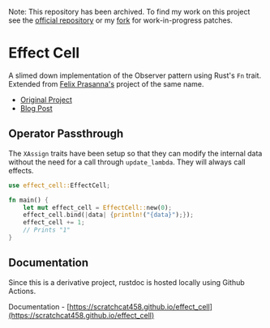 Note: This repository has been archived.
To find my work on this project see the [official repository](https://github.com/fprasx/effect-cell)
or my [fork](https://github.com/ScratchCat458/effect-cell) for work-in-progress patches. 

# Effect Cell

A slimed down implementation of the Observer pattern using Rust's `Fn` trait.
Extended from [Felix Prasanna's](https://github.com/fprasx) project of the same name.

- [Original Project](https://github.com/fprasx/effect-cell)
- [Blog Post](https://users.rust-lang.org/t/comments-feedback-on-crate-idea/94096)

## Operator Passthrough
The `XAssign` traits have been setup so that they can modify the internal data
without the need for a call through `update_lambda`.
They will always call effects.

```rust
use effect_cell::EffectCell;

fn main() {
    let mut effect_cell = EffectCell::new(0);
    effect_cell.bind(|data| {println!("{data}");});
    effect_cell += 1;
    // Prints "1"
}
```

## Documentation
Since this is a derivative project, rustdoc is hosted locally using Github Actions.

Documentation - [https://scratchcat458.github.io/effect_cell](https://scratchcat458.github.io/effect_cell) 
